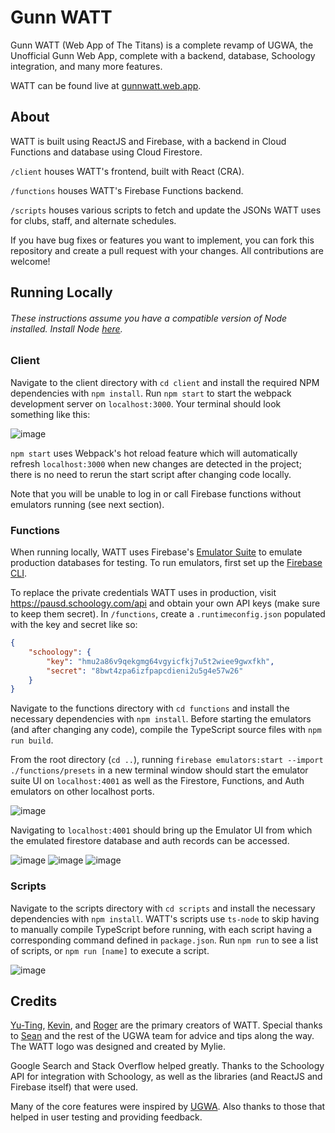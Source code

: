 # Gunn WATT

Gunn WATT (Web App of The Titans) is a complete revamp of UGWA, the Unofficial Gunn Web App, complete with a backend, 
database, Schoology integration, and many more features.

WATT can be found live at [gunnwatt.web.app](https://gunnwatt.web.app).

## About
WATT is built using ReactJS and Firebase, with a backend in Cloud Functions and database using Cloud Firestore.

`/client` houses WATT's frontend, built with React (CRA).

`/functions` houses WATT's Firebase Functions backend.

`/scripts` houses various scripts to fetch and update the JSONs WATT uses for clubs, staff, and alternate schedules.

If you have bug fixes or features you want to implement, you can fork this repository and create a pull request with your changes.
All contributions are welcome!

## Running Locally
###### These instructions assume you have a compatible version of Node installed. Install Node [here](https://nodejs.org/en/).

### Client
Navigate to the client directory with `cd client` and install the required NPM dependencies with `npm install`. 
Run `npm start` to start the webpack development server on `localhost:3000`. Your terminal should look something like this:

![image](https://user-images.githubusercontent.com/60120929/147841884-3ffb8a40-0a01-4bed-adb9-57ae0225b7fd.png)

`npm start` uses Webpack's hot reload feature which will automatically refresh `localhost:3000` when new changes
are detected in the project; there is no need to rerun the start script after changing code locally.

Note that you will be unable to log in or call Firebase functions without emulators running (see next section).

### Functions
When running locally, WATT uses Firebase's [Emulator Suite](https://firebase.google.com/docs/emulator-suite) to emulate 
production databases for testing. To run emulators, first set up the [Firebase CLI](https://firebase.google.com/docs/cli).

To replace the private credentials WATT uses in production, visit <https://pausd.schoology.com/api> and obtain your own API keys
(make sure to keep them secret). In `/functions`, create a `.runtimeconfig.json` populated with the key and secret like so:
```json
{
    "schoology": {
        "key": "hmu2a86v9qekgmg64vgyicfkj7u5t2wiee9gwxfkh",
        "secret": "8bwt4zpa6izfpapcdieni2u5g4e57w26"
    }
}
```

Navigate to the functions directory with `cd functions` and install the necessary dependencies with `npm install`.
Before starting the emulators (and after changing any code), compile the TypeScript source files with `npm run build`.

From the root directory (`cd ..`), running `firebase emulators:start --import ./functions/presets`
in a new terminal window should start the emulator suite UI on `localhost:4001` as well as the Firestore, Functions, and Auth
emulators on other localhost ports. 

![image](https://user-images.githubusercontent.com/60120929/147841829-b5d0d43c-2fc7-4a92-bdbc-29d8c3360687.png)

Navigating to `localhost:4001` should bring up the Emulator UI from which the emulated firestore database and auth
records can be accessed.

![image](https://user-images.githubusercontent.com/60120929/134827751-de1a3398-7aa8-4138-a290-4e02e1c5c59a.png)
![image](https://user-images.githubusercontent.com/60120929/147842158-93ef171a-c88c-4493-97ea-3d18ac7ddb22.png)
![image](https://user-images.githubusercontent.com/60120929/147842171-c012e8b8-1031-4f3c-8686-9e0cf8f10872.png)

### Scripts
Navigate to the scripts directory with `cd scripts` and install the necessary dependencies with `npm install`. WATT's 
scripts use `ts-node` to skip having to manually compile TypeScript before running, with each script having a corresponding
command defined in `package.json`. Run `npm run` to see a list of scripts, or `npm run [name]` to execute a script.

![image](https://user-images.githubusercontent.com/60120929/147842062-e868ffc2-a034-4fee-b46f-0233deb94102.png)

## Credits
[Yu-Ting](https://github.com/ytchang05), [Kevin](https://github.com/ky28059), and [Roger](https://github.com/ImNotRog) are the primary creators of WATT. 
Special thanks to [Sean](https://sheeptester.github.io) and the rest of the UGWA team for advice and tips along the way. 
The WATT logo was designed and created by Mylie.

Google Search and Stack Overflow helped greatly. Thanks to the Schoology API for integration with Schoology, as well as the libraries (and ReactJS and Firebase itself) that were used.

Many of the core features were inspired by [UGWA](https://github.com/Orbiit/gunn-web-app). Also thanks to those that helped in user testing and providing feedback.

